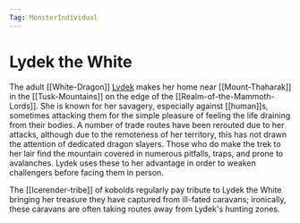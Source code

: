 ```yaml
---
Tag: MonsterIndividual
---
```

# Lydek the White
The adult [[White-Dragon]] [Lydek](https://pathfinderwiki.com/wiki/White_dragon) makes her home near [[Mount-Thaharak]] in the [[Tusk-Mountains]] on the edge of the [[Realm-of-the-Mammoth-Lords]]. She is known for her savagery, especially against [[human]]s, sometimes attacking them for the simple pleasure of feeling the life draining from their bodies. A number of trade routes have been rerouted due to her attacks, although due to the remoteness of her territory, this has not drawn the attention of dedicated dragon slayers. Those who do make the trek to her lair find the mountain covered in numerous pitfalls, traps, and prone to avalanches. Lydek uses these to her advantage in order to weaken challengers before facing them in person.

The [[Icerender-tribe]] of kobolds regularly pay tribute to Lydek the White bringing her treasure they have captured from ill-fated caravans; ironically, these caravans are often taking routes away from Lydek's hunting zones.